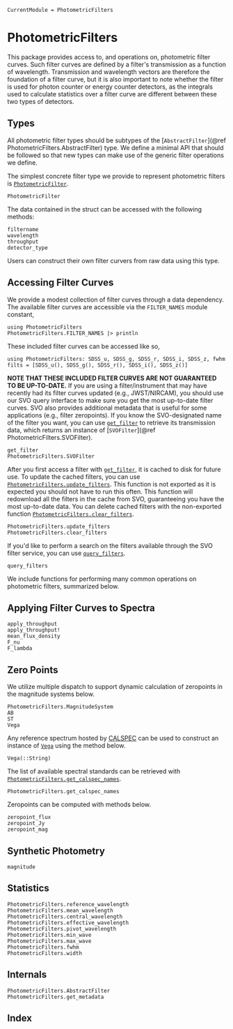 ```@meta
CurrentModule = PhotometricFilters
```

# PhotometricFilters

This package provides access to, and operations on, photometric filter curves. Such filter curves are defined by a filter's transmission as a function of wavelength. Transmission and wavelength vectors are therefore the foundation of a filter curve, but it is also important to note whether the filter is used for photon counter or energy counter detectors, as the integrals used to calculate statistics over a filter curve are different between these two types of detectors.

## Types

All photometric filter types should be subtypes of the [`AbstractFilter`](@ref PhotometricFilters.AbstractFilter) type. We define a minimal API that should be followed so that new types can make use of the generic filter operations we define.

The simplest concrete filter type we provide to represent photometric filters is [`PhotometricFilter`](@ref).

```@docs
PhotometricFilter
```

The data contained in the struct can be accessed with the following methods:

```@docs
filtername
wavelength
throughput
detector_type
```

Users can construct their own filter curvers from raw data using this type.

## Accessing Filter Curves

We provide a modest collection of filter curves through a data dependency. The available filter curves are accessible via the `FILTER_NAMES` module constant,

```@example 1
using PhotometricFilters
PhotometricFilters.FILTER_NAMES |> println
```

These included filter curves can be accessed like so,
```@example 1
using PhotometricFilters: SDSS_u, SDSS_g, SDSS_r, SDSS_i, SDSS_z, fwhm
filts = [SDSS_u(), SDSS_g(), SDSS_r(), SDSS_i(), SDSS_z()]
```

**NOTE THAT THESE INCLUDED FILTER CURVES ARE NOT GUARANTEED TO BE UP-TO-DATE.** If you are using a filter/instrument that may have recently had its filter curves updated (e.g., JWST/NIRCAM), you should use our SVO query interface to make sure you get the most up-to-date filter curves. SVO also provides additional metadata that is useful for some applications (e.g., filter zeropoints). If you know the SVO-designated name of the filter you want, you can use [`get_filter`](@ref) to retrieve its transmission data, which returns an instance of [`SVOFilter`](@ref PhotometricFilters.SVOFilter).

```@docs
get_filter
PhotometricFilters.SVOFilter
```

After you first access a filter with [`get_filter`](@ref), it is cached to disk for future use. To update the cached filters, you can use [`PhotometricFilters.update_filters`](@ref). This function is not exported as it is expected you should not have to run this often. This function will redownload all the filters in the cache from SVO, guaranteeing you have the most up-to-date data. You can delete cached filters with the non-exported function [`PhotometricFilters.clear_filters`](@ref).

```@docs
PhotometricFilters.update_filters
PhotometricFilters.clear_filters
```

If you'd like to perform a search on the filters available through the SVO filter service, you can use [`query_filters`](@ref).

```@docs
query_filters
```

We include functions for performing many common operations on photometric filters, summarized below.

## Applying Filter Curves to Spectra

```@docs
apply_throughput
apply_throughput!
mean_flux_density
F_nu
F_lambda
```

## Zero Points

We utilize multiple dispatch to support dynamic calculation of zeropoints in the magnitude systems below.

```@docs
PhotometricFilters.MagnitudeSystem
AB
ST
Vega
```

Any reference spectrum hosted by [CALSPEC](https://ssb.stsci.edu/cdbs/calspec/) can be used to construct an instance of [`Vega`](@ref) using the method below.

```@docs
Vega(::String)
```

The list of available spectral standards can be retrieved with [`PhotometricFilters.get_calspec_names`](@ref).

```@docs
PhotometricFilters.get_calspec_names
```

Zeropoints can be computed with methods below.

```@docs
zeropoint_flux
zeropoint_Jy
zeropoint_mag
```

## Synthetic Photometry

```@docs
magnitude
```

## Statistics
```@docs
PhotometricFilters.reference_wavelength
PhotometricFilters.mean_wavelength
PhotometricFilters.central_wavelength
PhotometricFilters.effective_wavelength
PhotometricFilters.pivot_wavelength
PhotometricFilters.min_wave
PhotometricFilters.max_wave
PhotometricFilters.fwhm
PhotometricFilters.width
```

## Internals
```@docs
PhotometricFilters.AbstractFilter
PhotometricFilters.get_metadata
```

## Index

```@index
```
